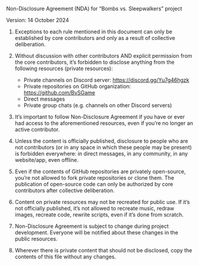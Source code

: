 Non-Disclosure Agreement (NDA) for “Bombs vs. Sleepwalkers” project

Version: 14 October 2024

1. Exceptions to each rule mentioned in this document can only be established
by core contributors and only as a result of collective deliberation.

2. Without discussion with other contributors AND explicit permission from the
core contributors, it’s forbidden to disclose anything from the following
resources (private resources):
	- Private channels on Discord server: https://discord.gg/Yu7g46hgzk
	- Private repositories on GitHub organization: https://github.com/BvSGame
	- Direct messages
	- Private group chats (e.g. channels on other Discord servers)

3. It’s important to follow Non-Disclosure Agreement if you have or ever had
access to the aforementioned resources, even if you’re no longer an active
contributor.

4. Unless the content is officially published, disclosure to people who are not
contributors (or in any space in which these people may be present) is
forbidden everywhere: in direct messages, in any community, in any website/app,
even offline.

5. Even if the contents of GitHub repositories are privately open-source,
you’re not allowed to fork private repositories or clone them. The publication
of open-source code can only be authorized by core contributors after
collective deliberation.

6. Content on private resources may not be recreated for public use. If it’s
not officially published, it’s not allowed to recreate music, redraw images,
recreate code, rewrite scripts, even if it’s done from scratch.

7. Non-Disclosure Agreement is subject to change during project development.
Everyone will be notified about these changes in the public resources.

8. Wherever there is private content that should not be disclosed, copy the
contents of this file without any changes.
